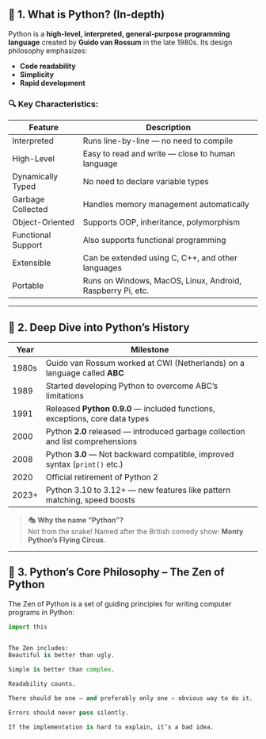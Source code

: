 ## 📌 1. What is Python? (In-depth)

Python is a **high-level, interpreted, general-purpose programming language** created by **Guido van Rossum** in the late 1980s. Its design philosophy emphasizes:

- **Code readability**
- **Simplicity**
- **Rapid development**

### 🔍 Key Characteristics:

| Feature             | Description                                                |
|---------------------|------------------------------------------------------------|
| Interpreted         | Runs line-by-line — no need to compile                     |
| High-Level          | Easy to read and write — close to human language           |
| Dynamically Typed   | No need to declare variable types                          |
| Garbage Collected   | Handles memory management automatically                    |
| Object-Oriented     | Supports OOP, inheritance, polymorphism                    |
| Functional Support  | Also supports functional programming                       |
| Extensible          | Can be extended using C, C++, and other languages          |
| Portable            | Runs on Windows, MacOS, Linux, Android, Raspberry Pi, etc. |

---

## 📌 2. Deep Dive into Python’s History

| Year     | Milestone                                                                 |
|----------|---------------------------------------------------------------------------|
| 1980s    | Guido van Rossum worked at CWI (Netherlands) on a language called **ABC** |
| 1989     | Started developing Python to overcome ABC’s limitations                   |
| 1991     | Released **Python 0.9.0** — included functions, exceptions, core data types |
| 2000     | Python **2.0** released — introduced garbage collection and list comprehensions |
| 2008     | Python **3.0** — Not backward compatible, improved syntax (`print()` etc.) |
| 2020     | Official retirement of Python 2                                           |
| 2023+    | Python 3.10 to 3.12+ — new features like pattern matching, speed boosts   |

> 🎭 **Why the name “Python”?**  
> Not from the snake! Named after the British comedy show: **Monty Python’s Flying Circus**.

---

## 📌 3. Python’s Core Philosophy – The Zen of Python

The Zen of Python is a set of guiding principles for writing computer programs in Python:

```python
import this


The Zen includes:
Beautiful is better than ugly.

Simple is better than complex.

Readability counts.

There should be one — and preferably only one — obvious way to do it.

Errors should never pass silently.

If the implementation is hard to explain, it’s a bad idea.